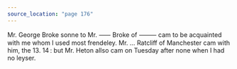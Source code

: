 ```yaml
---
source_location: "page 176"
---
```

Mr. George Broke sonne to Mr. ⸺ Broke of ⸻ cam to be acquainted with me whom I
used most frendeley. Mr. … Ratcliff of Manchester cam with him, the 13. 14 :
but Mr. Heton allso cam on Tuesday after none when I had no leyser.
